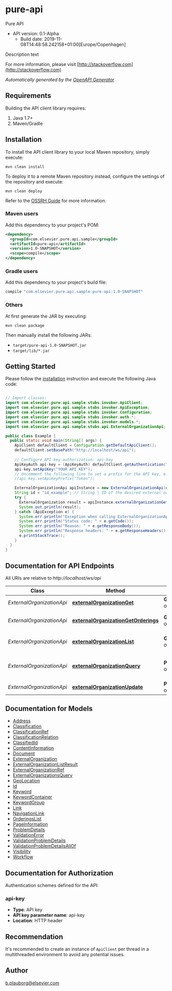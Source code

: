 # pure-api

Pure API
- API version: 0.1-Alpha
  - Build date: 2019-11-08T14:48:58.242158+01:00[Europe/Copenhagen]

Description text

  For more information, please visit [http://stackoverflow.com](http://stackoverflow.com)

*Automatically generated by the [OpenAPI Generator](https://openapi-generator.tech)*


## Requirements

Building the API client library requires:
1. Java 1.7+
2. Maven/Gradle

## Installation

To install the API client library to your local Maven repository, simply execute:

```shell
mvn clean install
```

To deploy it to a remote Maven repository instead, configure the settings of the repository and execute:

```shell
mvn clean deploy
```

Refer to the [OSSRH Guide](http://central.sonatype.org/pages/ossrh-guide.html) for more information.

### Maven users

Add this dependency to your project's POM:

```xml
<dependency>
  <groupId>com.elsevier.pure.api.sample</groupId>
  <artifactId>pure-api</artifactId>
  <version>1.0-SNAPSHOT</version>
  <scope>compile</scope>
</dependency>
```

### Gradle users

Add this dependency to your project's build file:

```groovy
compile "com.elsevier.pure.api.sample:pure-api:1.0-SNAPSHOT"
```

### Others

At first generate the JAR by executing:

```shell
mvn clean package
```

Then manually install the following JARs:

* `target/pure-api-1.0-SNAPSHOT.jar`
* `target/lib/*.jar`

## Getting Started

Please follow the [installation](#installation) instruction and execute the following Java code:

```java

// Import classes:
import com.elsevier.pure.api.sample.stubs.invoker.ApiClient;
import com.elsevier.pure.api.sample.stubs.invoker.ApiException;
import com.elsevier.pure.api.sample.stubs.invoker.Configuration;
import com.elsevier.pure.api.sample.stubs.invoker.auth.*;
import com.elsevier.pure.api.sample.stubs.invoker.models.*;
import com.elsevier.pure.api.sample.stubs.api.ExternalOrganizationApi;

public class Example {
  public static void main(String[] args) {
    ApiClient defaultClient = Configuration.getDefaultApiClient();
    defaultClient.setBasePath("http://localhost/ws/api");
    
    // Configure API key authorization: api-key
    ApiKeyAuth api-key = (ApiKeyAuth) defaultClient.getAuthentication("api-key");
    api-key.setApiKey("YOUR API KEY");
    // Uncomment the following line to set a prefix for the API key, e.g. "Token" (defaults to null)
    //api-key.setApiKeyPrefix("Token");

    ExternalOrganizationApi apiInstance = new ExternalOrganizationApi(defaultClient);
    String id = "id_example"; // String | ID of the desired external organization
    try {
      ExternalOrganization result = apiInstance.externalOrganizationGet(id);
      System.out.println(result);
    } catch (ApiException e) {
      System.err.println("Exception when calling ExternalOrganizationApi#externalOrganizationGet");
      System.err.println("Status code: " + e.getCode());
      System.err.println("Reason: " + e.getResponseBody());
      System.err.println("Response headers: " + e.getResponseHeaders());
      e.printStackTrace();
    }
  }
}

```

## Documentation for API Endpoints

All URIs are relative to *http://localhost/ws/api*

Class | Method | HTTP request | Description
------------ | ------------- | ------------- | -------------
*ExternalOrganizationApi* | [**externalOrganizationGet**](docs/ExternalOrganizationApi.md#externalOrganizationGet) | **GET** /external-organizations/{id} | Get external organization
*ExternalOrganizationApi* | [**externalOrganizationGetOrderings**](docs/ExternalOrganizationApi.md#externalOrganizationGetOrderings) | **GET** /external-organizations/orderings | Lists available orderings
*ExternalOrganizationApi* | [**externalOrganizationList**](docs/ExternalOrganizationApi.md#externalOrganizationList) | **GET** /external-organizations | Lists all external organizations
*ExternalOrganizationApi* | [**externalOrganizationQuery**](docs/ExternalOrganizationApi.md#externalOrganizationQuery) | **POST** /external-organizations | Complex operation for external organizations
*ExternalOrganizationApi* | [**externalOrganizationUpdate**](docs/ExternalOrganizationApi.md#externalOrganizationUpdate) | **PUT** /external-organizations/{id} | Put external organization


## Documentation for Models

 - [Address](docs/Address.md)
 - [Classification](docs/Classification.md)
 - [ClassificationRef](docs/ClassificationRef.md)
 - [ClassificationRelation](docs/ClassificationRelation.md)
 - [ClassifiedId](docs/ClassifiedId.md)
 - [ContentInformation](docs/ContentInformation.md)
 - [Document](docs/Document.md)
 - [ExternalOrganization](docs/ExternalOrganization.md)
 - [ExternalOrganizationListResult](docs/ExternalOrganizationListResult.md)
 - [ExternalOrganizationRef](docs/ExternalOrganizationRef.md)
 - [ExternalOrganizationsQuery](docs/ExternalOrganizationsQuery.md)
 - [GeoLocation](docs/GeoLocation.md)
 - [Id](docs/Id.md)
 - [Keyword](docs/Keyword.md)
 - [KeywordContainer](docs/KeywordContainer.md)
 - [KeywordGroup](docs/KeywordGroup.md)
 - [Link](docs/Link.md)
 - [NavigationLink](docs/NavigationLink.md)
 - [OrderingsList](docs/OrderingsList.md)
 - [PageInformation](docs/PageInformation.md)
 - [ProblemDetails](docs/ProblemDetails.md)
 - [ValidationError](docs/ValidationError.md)
 - [ValidationProblemDetails](docs/ValidationProblemDetails.md)
 - [ValidationProblemDetailsAllOf](docs/ValidationProblemDetailsAllOf.md)
 - [Visibility](docs/Visibility.md)
 - [Workflow](docs/Workflow.md)


## Documentation for Authorization

Authentication schemes defined for the API:
### api-key

- **Type**: API key
- **API key parameter name**: api-key
- **Location**: HTTP header


## Recommendation

It's recommended to create an instance of `ApiClient` per thread in a multithreaded environment to avoid any potential issues.

## Author

b.plauborg@elsevier.com

